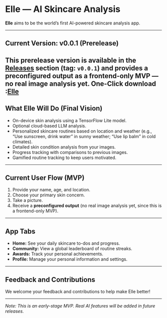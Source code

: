 # Elle — AI Skincare Analysis

**Elle** aims to be the world’s first AI-powered skincare analysis app.

---

## Current Version: v0.0.1 (Prerelease)

This prerelease version is available in the [Releases](https://github.com/CedricMoriarty/ELLE-MVP/releases) section (tag: `v0.0.1`) and provides a preconfigured output as a frontend-only MVP — no real image analysis yet.
One-Click download :[Elle](https://github.com/CedricMoriarty/ELLE-MVP/releases/download/v0.0.1/elle-MVP.apk)
---

## What Elle Will Do (Final Vision)

- On-device skin analysis using a TensorFlow Lite model.
- Optional cloud-based LLM analysis.
- Personalized skincare routines based on location and weather (e.g., “Use sunscreen, drink water” in sunny weather; “Use lip balm” in cold climates).
- Detailed skin condition analysis from your images.
- Progress tracking with comparisons to previous images.
- Gamified routine tracking to keep users motivated.

---

## Current User Flow (MVP)

1. Provide your name, age, and location.
2. Choose your primary skin concern.
3. Take a picture.
4. Receive a **preconfigured output** (no real image analysis yet, since this is a frontend-only MVP).

---

## App Tabs

- **Home:** See your daily skincare to-dos and progress.
- **Community:** View a global leaderboard of routine streaks.
- **Awards:** Track your personal achievements.
- **Profile:** Manage your personal information and settings.

---

## Feedback and Contributions

We welcome your feedback and contributions to help make Elle better!

---

*Note: This is an early-stage MVP. Real AI features will be added in future releases.*
